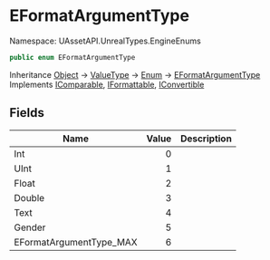 # EFormatArgumentType

Namespace: UAssetAPI.UnrealTypes.EngineEnums

```csharp
public enum EFormatArgumentType
```

Inheritance [Object](https://docs.microsoft.com/en-us/dotnet/api/system.object) → [ValueType](https://docs.microsoft.com/en-us/dotnet/api/system.valuetype) → [Enum](https://docs.microsoft.com/en-us/dotnet/api/system.enum) → [EFormatArgumentType](./uassetapi.unrealtypes.engineenums.eformatargumenttype.md)<br>
Implements [IComparable](https://docs.microsoft.com/en-us/dotnet/api/system.icomparable), [IFormattable](https://docs.microsoft.com/en-us/dotnet/api/system.iformattable), [IConvertible](https://docs.microsoft.com/en-us/dotnet/api/system.iconvertible)

## Fields

| Name | Value | Description |
| --- | --: | --- |
| Int | 0 |  |
| UInt | 1 |  |
| Float | 2 |  |
| Double | 3 |  |
| Text | 4 |  |
| Gender | 5 |  |
| EFormatArgumentType_MAX | 6 |  |
